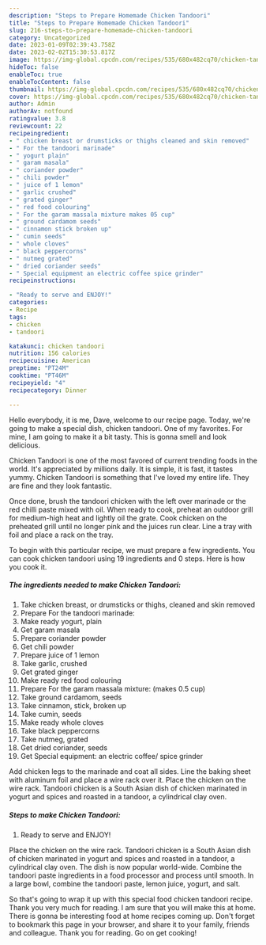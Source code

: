 ```yaml
---
description: "Steps to Prepare Homemade Chicken Tandoori"
title: "Steps to Prepare Homemade Chicken Tandoori"
slug: 216-steps-to-prepare-homemade-chicken-tandoori
category: Uncategorized
date: 2023-01-09T02:39:43.758Z
date: 2023-02-02T15:30:53.817Z
image: https://img-global.cpcdn.com/recipes/535/680x482cq70/chicken-tandoori-recipe-main-photo.jpg
hideToc: false
enableToc: true
enableTocContent: false
thumbnail: https://img-global.cpcdn.com/recipes/535/680x482cq70/chicken-tandoori-recipe-main-photo.jpg
cover: https://img-global.cpcdn.com/recipes/535/680x482cq70/chicken-tandoori-recipe-main-photo.jpg
author: Admin
authorAv: notfound
ratingvalue: 3.8
reviewcount: 22
recipeingredient:
- " chicken breast or drumsticks or thighs cleaned and skin removed"
- " For the tandoori marinade"
- " yogurt plain"
- " garam masala"
- " coriander powder"
- " chili powder"
- " juice of 1 lemon"
- " garlic crushed"
- " grated ginger"
- " red food colouring"
- " For the garam massala mixture makes 05 cup"
- " ground cardamom seeds"
- " cinnamon stick broken up"
- " cumin seeds"
- " whole cloves"
- " black peppercorns"
- " nutmeg grated"
- " dried coriander seeds"
- " Special equipment an electric coffee spice grinder"
recipeinstructions:

- "Ready to serve and ENJOY!"
categories:
- Recipe
tags:
- chicken
- tandoori

katakunci: chicken tandoori 
nutrition: 156 calories
recipecuisine: American
preptime: "PT24M"
cooktime: "PT46M"
recipeyield: "4"
recipecategory: Dinner

---
```



Hello everybody, it is me, Dave, welcome to our recipe page. Today, we're going to make a special dish, chicken tandoori. One of my favorites. For mine, I am going to make it a bit tasty. This is gonna smell and look delicious.

Chicken Tandoori is one of the most favored of current trending foods in the world. It's appreciated by millions daily. It is simple, it is fast, it tastes yummy. Chicken Tandoori is something that I've loved my entire life. They are fine and they look fantastic.

Once done, brush the tandoori chicken with the left over marinade or the red chilli paste mixed with oil. When ready to cook, preheat an outdoor grill for medium-high heat and lightly oil the grate. Cook chicken on the preheated grill until no longer pink and the juices run clear. Line a tray with foil and place a rack on the tray.


To begin with this particular recipe, we must prepare a few ingredients. You can cook chicken tandoori using 19 ingredients and 0 steps. Here is how you cook it.

<!--inarticleads1-->

##### The ingredients needed to make Chicken Tandoori:

1. Take  chicken breast, or drumsticks or thighs, cleaned and skin removed
1. Prepare  For the tandoori marinade:
1. Make ready  yogurt, plain
1. Get  garam masala
1. Prepare  coriander powder
1. Get  chili powder
1. Prepare  juice of 1 lemon
1. Take  garlic, crushed
1. Get  grated ginger
1. Make ready  red food colouring
1. Prepare  For the garam massala mixture: (makes 0.5 cup)
1. Take  ground cardamom, seeds
1. Take  cinnamon, stick, broken up
1. Take  cumin, seeds
1. Make ready  whole cloves
1. Take  black peppercorns
1. Take  nutmeg, grated
1. Get  dried coriander, seeds
1. Get  Special equipment: an electric coffee/ spice grinder


Add chicken legs to the marinade and coat all sides. Line the baking sheet with aluminum foil and place a wire rack over it. Place the chicken on the wire rack. Tandoori chicken is a South Asian dish of chicken marinated in yogurt and spices and roasted in a tandoor, a cylindrical clay oven. 

<!--inarticleads2-->

##### Steps to make Chicken Tandoori:


1. Ready to serve and ENJOY!

Place the chicken on the wire rack. Tandoori chicken is a South Asian dish of chicken marinated in yogurt and spices and roasted in a tandoor, a cylindrical clay oven. The dish is now popular world-wide. Combine the tandoori paste ingredients in a food processor and process until smooth. In a large bowl, combine the tandoori paste, lemon juice, yogurt, and salt. 

So that's going to wrap it up with this special food chicken tandoori recipe. Thank you very much for reading. I am sure that you will make this at home. There is gonna be interesting food at home recipes coming up. Don't forget to bookmark this page in your browser, and share it to your family, friends and colleague. Thank you for reading. Go on get cooking!
